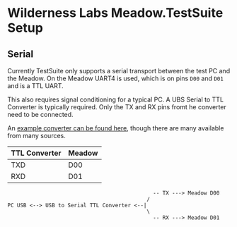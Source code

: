 # Wilderness Labs Meadow.TestSuite Setup

## Serial

Currently TestSuite only supports a serial transport between the test PC and the Meadow.  On the Meadow UART4 is used, which is on pins `D00` and `D01` and is a TTL UART.  

This also requires signal conditioning for a typical PC.  A UBS Serial to TTL Converter is typically required.  Only the TX and RX pins fromt he converter need to be connected.

An [example converter can be found here](https://www.amazon.com/gp/product/B019DY77GI), though there are many available from many sources.

| TTL Converter | Meadow |
| --- | --- |
| TXD | D00 |
| RXD | D01 |


```
                                              -- TX ---> Meadow D00
                                            /
PC USB <--> USB to Serial TTL Converter <--|
                                            \
                                              -- RX ---> Meadow D01
                                        
```